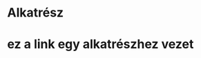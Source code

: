 # Alkatrész
<h1> ez a link egy alkatrészhez vezet </h1>
<a href="https://www.nvidia.com/en-eu/geforce/graphics-cards/30-series/rtx-3090/">
  </a>

